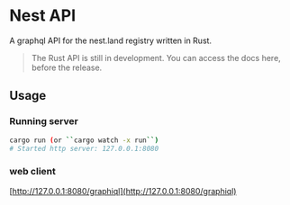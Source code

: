 # Nest API

A graphql API for the nest.land registry written in Rust.

> The Rust API is still in development. You can access the docs here, before the release.

## Usage

### Running server

```bash
cargo run (or ``cargo watch -x run``)
# Started http server: 127.0.0.1:8080
```

### web client
[http://127.0.0.1:8080/graphiql](http://127.0.0.1:8080/graphiql)
